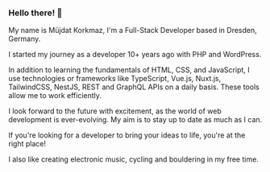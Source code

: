 ### Hello there! 👋

My name is Müjdat Korkmaz, I'm a Full-Stack Developer based in Dresden, Germany.

I started my journey as a developer 10+ years ago with PHP and WordPress.

In addition to learning the fundamentals of HTML, CSS, and JavaScript, I use technologies or frameworks like TypeScript, Vue.js, Nuxt.js, TailwindCSS, NestJS, REST and GraphQL APIs on a daily basis. These tools allow me to work efficiently.

I look forward to the future with excitement, as the world of web development is ever-evolving. My aim is to stay up to date as much as I can.

If you're looking for a developer to bring your ideas to life, you're at the right place!

I also like creating electronic music, cycling and bouldering in my free time.

<!--
**mujdat/mujdat** is a ✨ _special_ ✨ repository because its `README.md` (this file) appears on your GitHub profile.

Here are some ideas to get you started:

- 🔭 I’m currently working on ...
- 🌱 I’m currently learning ...
- 👯 I’m looking to collaborate on ...
- 🤔 I’m looking for help with ...
- 💬 Ask me about ...
- 📫 How to reach me: ...
- 😄 Pronouns: ...
- ⚡ Fun fact: ...
-->
